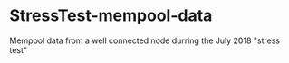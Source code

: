 # StressTest-mempool-data
Mempool data from a well connected node durring the July 2018 "stress test"
